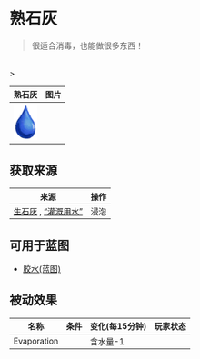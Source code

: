# 熟石灰  
> 很适合消毒，也能做很多东西！  
<br>  
>   
  
  熟石灰  |   图片   
 ----  |  ----:   
   |  <img decoding="async" src="Sprite/Thirst.png" href="a.md" style="max-width:300px;max-height:300px;">   
  
## 获取来源  
来源  |  操作  
----  |  ----  
[生石灰](Quicklime.md) , [“灌溉用水”](tag_WaterFresh.md)  |  浸泡  
## 可用于蓝图  
- [胶水(蓝图)](Bp_Glue.md)  
  
  
## 被动效果  
名称  |  条件  |  变化(每15分钟)  |  玩家状态  
----  |  ----  |  ----  |  ----  
Evaporation  |    |  含水量-1  |    
